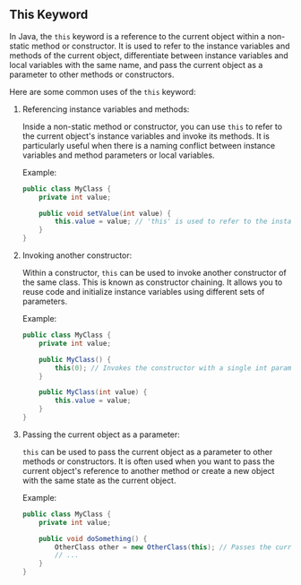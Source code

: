 ## This Keyword

In Java, the `this` keyword is a reference to the current object within a non-static method or constructor.
It is used to refer to the instance variables and methods of the current object, differentiate between 
instance variables and local variables with the same name, and pass the current object as a parameter to 
other methods or constructors.

Here are some common uses of the `this` keyword:

1. Referencing instance variables and methods:

   Inside a non-static method or constructor, you can use `this` to refer to the current object's instance variables and invoke its methods. It is particularly useful when there is a naming conflict between instance variables and method parameters or local variables.

   Example:
   ```java
   public class MyClass {
       private int value;

       public void setValue(int value) {
           this.value = value; // 'this' is used to refer to the instance variable
       }
   }
   ```

2. Invoking another constructor:

   Within a constructor, `this` can be used to invoke another constructor of the same class. This is known as constructor chaining. It allows you to reuse code and initialize instance variables using different sets of parameters.

   Example:
   ```java
   public class MyClass {
       private int value;

       public MyClass() {
           this(0); // Invokes the constructor with a single int parameter
       }

       public MyClass(int value) {
           this.value = value;
       }
   }
   ```

3. Passing the current object as a parameter:

   `this` can be used to pass the current object as a parameter to other methods or constructors. It is often used when you want to pass the current object's reference to another method or create a new object with the same state as the current object.

   Example:
   ```java
   public class MyClass {
       private int value;

       public void doSomething() {
           OtherClass other = new OtherClass(this); // Passes the current object to the constructor of OtherClass
           // ...
       }
   }
   ```